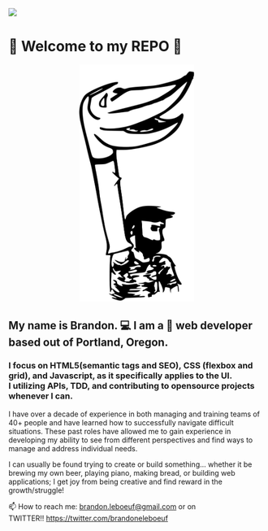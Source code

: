 ![](https://komarev.com/ghpvc/?username=brandonleboeuf)

# 👋  Welcome to my REPO 👋
<div align="center">
  <img  width="227" height="467" src="https://raw.githubusercontent.com/brandonleboeuf/brandonleboeuf/master/puppet.svg" alt="Drawing of a puppet">
</div>


## My name is Brandon. 💻 I am a 🧛 web developer based out of Portland, Oregon. 
### I focus on HTML5(semantic tags and SEO), CSS (flexbox and grid), and Javascript, as it specifically applies to the UI. I utilizing APIs, TDD, and contributing to opensource projects whenever I can.

I have over a decade of experience in both managing and training teams of 40+ people and have learned how to successfully navigate difficult situations. These past roles have allowed me to gain experience in developing my ability to see from different perspectives and find ways to manage and address individual needs.

I can usually be found trying to create or build something... whether it be brewing my own beer, playing piano, making bread, or building web applications; I get joy from being creative and find reward in the growth/struggle!

📫 How to reach me: brandon.leboeuf@gmail.com or on TWITTER!! https://twitter.com/brandoneleboeuf
